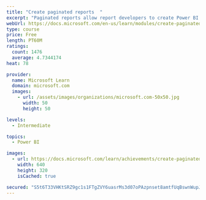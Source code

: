 ```yaml
---
title: "Create paginated reports  "
excerpt: "Paginated reports allow report developers to create Power BI artifacts that have tightly controlled rendering requirements. Paginated reports are ideal for creating sales invoices, receipts, purchase orders, and tabular data. This module will teach you how to create reports, add parameters, and work with tables and charts in paginated reports."
webUrl: https://docs.microsoft.com/en-us/learn/modules/create-paginated-reports-power-bi/
type: course
price: Free
length: PT60M
ratings:
  count: 1476
  average: 4.7344174
heat: 78

provider:
  name: Microsoft Learn
  domain: microsoft.com
  images:
    - url: /assets/images/organizations/microsoft.com-50x50.jpg
      width: 50
      height: 50

levels:
  - Intermediate

topics:
  - Power BI

images:
  - url: https://docs.microsoft.com/learn/achievements/create-paginated-reports-power-bi-social.png
    width: 640
    height: 320
    isCached: true

secured: "S5t6T33VHKtSRZ9gc1s1FTgZVY6uasrMs3d07oPAzpnset8amtfUqBswnWupJLILLjlnpgppY2yfDMeTE/cUbmFdRuyRFhNt9XiHO9Uh6phP1m9BVLYPTrLwSjRvY2vOHowYRrwVkMXNeKfBwJMvfbXHEdrN9hZo682qm7RH1NgtWiColZj2qVD6BamYw92azFm5ESEJLgDTr7HL+TRS8phdoK+Ps8xiL1dL/9F45hsQeFTWbdw8pA4rkd638eX6QwBfi2X/bDppysAhpaRdOnt7HC8OSv8e65gYYiltHGAk3IoxgGO5IAvA2TZbU3vLBcPKTzFTFyzCUOakW9dt0fVMZRnDoAEZ+MYPyO2E6bu5Nav3Tjbf1tPQLQM8Ti0JaDEr6NRuyQCd2l8EsCQPs17K4jIhgPOAySFEpz6+EBo=;BRuwzpTO9oavAfwGiU0kGg=="
---
```


